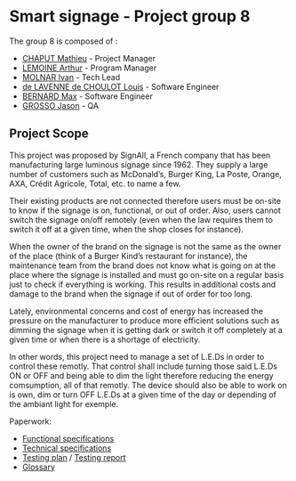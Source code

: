 # Smart signage - Project group 8
The group 8 is composed of :
- [CHAPUT Mathieu](https://github.com/Chaput-Mathieu) - Project Manager 
- [LEMOINE Arthur](https://github.com/arthur-lemo1ne) - Program Manager
- [MOLNAR Ivan](https://github.com/ivan-molnar) - Tech Lead
- [de LAVENNE de CHOULOT Louis](https://github.com/Louis-de-Lavenne-de-Choulot) - Software Engineer
- [BERNARD Max](https://github.com/maxbernard3) - Software Engineer
- [GROSSO Jason](https://github.com/JasonGROSSO) - QA

## Project Scope
This project was proposed by SignAll, a French company that has been manufacturing large luminous signage since 1962. They supply a large number of customers such as McDonald’s, Burger King, La Poste, Orange, AXA, Crédit Agricole, Total, etc. to name a few.

Their existing products are not connected therefore users must be on-site to know if the signage is on, functional, or out of order. Also, users cannot switch the signage on/off remotely (even when the law requires them to switch it off at a given time, when the shop closes for instance).

When the owner of the brand on the signage is not the same as the owner of the place (think of a Burger Kind’s restaurant for instance), the maintenance team from the brand does not know what is going on at the place where the signage is installed and must go on-site on a regular basis just to check if everything is working. This results in additional costs and damage to the brand when the signage if out of order for too long.

Lately, environmental concerns and cost of energy has increased the pressure on the manufacturer to produce more efficient solutions such as dimming the signage when it is getting dark or switch it off completely at a given time or when there is a shortage of electricity.

In other words, this project need to manage a set of L.E.Ds in order to control these remotly. That control shall include turning those said L.E.Ds ON or OFF and being able to dim the light therefore reducing the energy comsumption, all of that remotly. The device should also be able to work on is own, dim or turn OFF L.E.Ds at a given time of the day or depending of the ambiant light for exemple.


<!-- Make sure Google Docs links are READ ONLY -->
Paperwork:
- [Functional specifications](./Documents/Functional_Specification.md)
- [Technical specifications](./Documents/Technical_specifications.md)
- [Testing plan](./Documents/test_plan.md) / [Testing report](./Documents/test_report.md)
- [Glossary](./Documents/Glossary.md)
